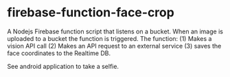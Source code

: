 # firebase-function-face-crop
A Nodejs Firebase function script that listens on a bucket. When an image is uploaded to a bucket the function is triggered. 
The function:
(1) Makes a vision API call 
(2) Makes an API request to an external service 
(3) saves the face coordinates to the Realtime DB.

See android application to take a selfie.
